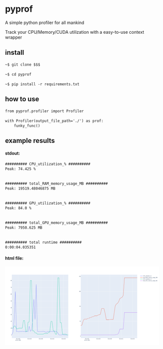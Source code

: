 # pyprof
A simple python profiler for all mankind

Track your CPU/Memory/CUDA utilization with a easy-to-use context wrapper

## install
```
~$ git clone $$$

~$ cd pyprof

~$ pip install -r requirements.txt
```

## how to use

```
from pyprof.profiler import Profiler

with Profiler(output_file_path='./') as prof:
    funky_func()
```

## example results

#### stdout:

```
########## CPU_utilization_% ##########
Peak: 74.425 %


########## total_RAM_memory_usage_MB ##########
Peak: 19519.48046875 MB


########## GPU_utilization_% ##########
Peak: 84.0 %


########## total_GPU_memory_usage_MB ##########
Peak: 7950.625 MB


########## total runtime ##########
0:00:04.035351
```

#### html file:

![example_plot.png](doc/example_plot.png)
